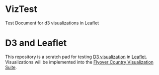 # VizTest
Test Document for d3 visualizations in Leaflet

# D3 and Leaflet
This repository is a scratch pad for testing [D3 visualization](https://github.com/d3/d3) in [Leaflet](http://leafletjs.com/).
Visualizations will be implemented into the [Flyover Country Visualization Suite](https://github.com/RossThorn/FCVS).
